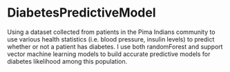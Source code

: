 # DiabetesPredictiveModel
Using a dataset collected from patients in the Pima Indians community to use various health statistics (i.e. blood pressure, insulin levels) to predict whether or not a patient has diabetes. I use both randomForest and support vector machine learning models to build accurate predictive models for diabetes likelihood among this population.
